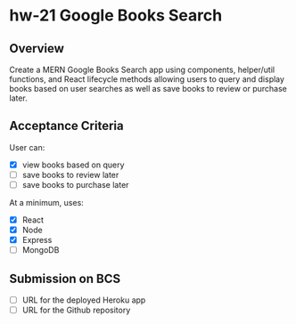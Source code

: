 # hw-21 Google Books Search

## Overview

Create a MERN Google Books Search app using components, helper/util functions, and React lifecycle methods allowing users to query and display books based on user searches as well as save books to review or purchase later.

## Acceptance Criteria

User can:
* [x] view books based on query
* [ ] save books to review later
* [ ] save books to purchase later

At a minimum, uses:
* [x] React
* [x] Node
* [x] Express
* [ ] MongoDB

## Submission on BCS

* [ ] URL for the deployed Heroku app
* [ ] URL for the Github repository
